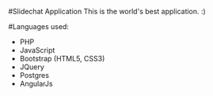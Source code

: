 #Slidechat Application
This is the world's best application. :)

#Languages used:
- PHP
- JavaScript
- Bootstrap (HTML5, CSS3)
- JQuery
- Postgres
- AngularJs